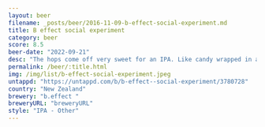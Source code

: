 ```yaml
---
layout: beer
filename: _posts/beer/2016-11-09-b-effect-social-experiment.md
title: B effect social experiment
category: beer
score: 8.5
beer-date: "2022-09-21"
desc: "The hops come off very sweet for an IPA. Like candy wrapped in a beer"
permalink: /beer/:title.html
img: /img/list/b-effect-social-experiment.jpeg
untappd: "https://untappd.com/b/b-effect--social-experiment/3780728"
country: "New Zealand"
brewery: "b.effect "
breweryURL: "breweryURL"
style: "IPA - Other"
---
```

